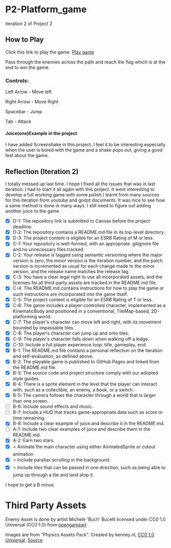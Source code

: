 # P2-Platform_game
iteration 2 of Project 2


## How to Play

Click this link to play the game. [Play game](https://janardhen.github.io/P2-Platform_game/)

Pass through the enemies across the path and reach the flag which is at the end to win the game.

### Controls:

Left Arrow - Move left

Right Arrow - Move Right

Spacebar - Jump

Tab - Attack


#### Juice(one)Example in the project

I have added Screenshake in this project. I feel it to be interesting especially when the user is bored with the game and a shake pops out, giving a good
feel about the game. 

## Reflection (Iteration 2)

I totally messed up last time. I hope I fixed all the issues that was  in last iteration. I had to start it all again with this project.
It went interesting to develop a full working game with some polish.I learnt from many sources for this iteration from youtube and godot documents.
It was nice to see how a same method is done in many ways. I still need to figure out adding another juice to the game

- [x] D-1: The repository link is submitted to Canvas before the project deadline.
- [x] D-2: The repository contains a README.md file in its top-level directory.
- [x] D-3: The project content is eligible for an ESRB Rating of M or less.
- [x] C-1: Your repository is well-formed, with an appropriate .gitignore file and no unnecessary files tracked.
- [x] C-2: Your release is tagged using semantic versioning where the major version is zero, the minor version is the iteration number, and the patch version is incremented as usual for each change made to the minor version, and the release name matches the release tag.
- [x] C-3: You have a clear legal right to use all incorporated assets, and the licenses for all third-party assets are tracked in the README.md file.
- [x] C-4: The README.md contains instructions for how to play the game or such instructions are incorporated into the game itself.
- [x] C-5: The project content is eligible for an ESRB Rating of T or less.
- [x] C-6: The game includes a player-controlled character, implemented as a KinematicBody and positioned in a conventional, TileMap-based, 2D-platforming world.
- [x] C-7: The player's character can move left and right, with its movement bounded by impassable tiles.
- [x] C-8: The player's character can jump up and onto tiles.
- [x] C-9: The player's character falls down when walking off a ledge.
- [x] C-10: Include a full player experience loop: title, gameplay, end.
- [x] B-1: The README.md file contains a personal reflection on the iteration and self-evaluation, as defined above.
- [x] B-2: The playable game is published to GitHub Pages and linked from the README.md file.
- [x] B-3: The source code and project structure comply with our adopted style guides.
- [x] B-4: There is a sprite element in the level that the player can interact with, such as a collectible, an enemy, a book, or a switch.
- [x] B-5: The camera follows the character through a world that is larger than one screen.
- [ ]  B-6: Include sound effects and music.
- [ ] B-7: Include a HUD that tracks game-appropriate data such as score or time remaining.
- [x] B-8: Include a clear example of juice and describe it in the README.md.
- [ ] A-1: Include two clear examples of juice and describe them in the README.md.
- [x] A-2: Earn two stars.
- [x] ⭐ Animate the main character using either AnimatedSprite or cutout animation
- [x] ⭐ Include parallax scrolling in the background.
- [x] ⭐ Include tiles that can be passed in one direction, such as being able to jump up through a tile and land atop it.

I hope to get a B minus

# Third Party Assets

Enemy Asset is done by artist Michele 'Buch' Bucelli licensed under CC0 1.0 Universal (CC0 1.0) from [opengameart](https://opengameart.org/users/buch)

Images are from "Physics Assets Pack". Created by kenney.nl,
[CC0 1.0 Universal](https://creativecommons.org/publicdomain/zero/1.0/). [Source](https://www.kenney.nl/assets/physics-assets)


